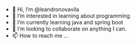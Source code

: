 - 👋 Hi, I’m @leandronovavila
- 👀 I’m interested in learning about programming
- 🌱 I’m currently learning java and spring boot
- 💞️ I’m looking to collaborate on anything I can.
- 📫 How to reach me ...

<!---
leandronovavila/leandronovavila is a ✨ special ✨ repository because its `README.md` (this file) appears on your GitHub profile.
You can click the Preview link to take a look at your changes.
--->
